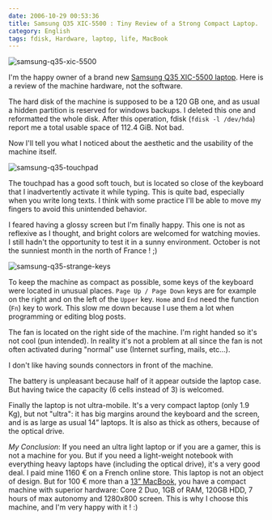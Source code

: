 ```yaml
---
date: 2006-10-29 00:53:36
title: Samsung Q35 XIC-5500 : Tiny Review of a Strong Compact Laptop.
category: English
tags: fdisk, Hardware, laptop, life, MacBook
---
```


![samsung-q35-xic-5500](/uploads/2006/samsung-q35-xic-5500.jpg)

I'm the happy owner of a brand new [Samsung Q35 XIC-5500 laptop](http://www.samsung.com/fr/products/notebookcomputer/design/serieq/np_q35g001sef.asp?page=Specifications). Here is a review of the machine hardware, not the software.

The hard disk of the machine is supposed to be a 120 GB one, and as usual a hidden partition is reserved for windows backups. I deleted this one and reformatted the whole disk. After this operation, fdisk (`fdisk -l /dev/hda`) report me a total usable space of 112.4 GiB. Not bad.

Now I'll tell you what I noticed about the aesthetic and the usability of the machine itself.

![samsung-q35-touchpad](/uploads/2006/samsung-q35-touchpad.jpg)

The touchpad has a good soft touch, but is located so close of the keyboard that I inadvertently activate it while typing. This is quite bad, especially when you write long texts. I think with some practice I'll be able to move my fingers to avoid this unintended behavior.

I feared having a glossy screen but I'm finally happy. This one is not as reflexive as I thought, and bright colors are welcomed for watching movies. I still hadn't the opportunity to test it in a sunny environment. October is not the sunniest month in the north of France ! ;)

![samsung-q35-strange-keys](/uploads/2006/samsung-q35-strange-keys.jpg)

To keep the machine as compact as possible, some keys of the keyboard were located in unusual places. `Page Up / Page Down` keys are for example on the right and on the left of the `Upper` key. `Home` and `End` need the function (`Fn`) key to work. This slow me down because I use them a lot when programming or editing blog posts.

The fan is located on the right side of the machine. I'm right handed so it's not cool (pun intended). In reality it's not a problem at all since the fan is not often activated during "normal" use (Internet surfing, mails, etc...).

I don't like having sounds connectors in front of the machine.

The battery is unpleasant because half of it appear outside the laptop case. But having twice the capacity (6 cells instead of 3) is welcomed.

Finally the laptop is not ultra-mobile. It's a very compact laptop (only 1.9 Kg), but not "ultra": it has big margins around the keyboard and the screen, and is as large as usual 14” laptops. It is also as thick as others, because of the optical drive.

_My Conclusion_: If you need an ultra light laptop or if you are a gamer, this is not a machine for you. But if you need a light-weight notebook with everything heavy laptops have (including the optical drive), it's a very good deal. I paid mine 1160 € on a French online store. This laptop is not an object of design. But for 100 € more than a [13” MacBook](http://amzn.com/B002C7489S/?tag=kevideld-20),  you have a compact machine with superior hardware: Core 2 Duo, 1GB of RAM, 120GB HDD, 7 hours of max autonomy and 1280x800 screen. This is why I choose this machine, and I'm very happy with it ! :)
